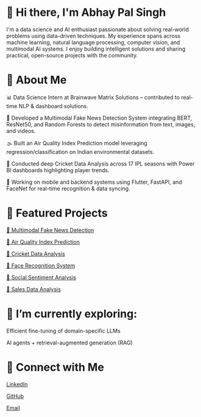 # 👋 Hi there, I'm Abhay Pal Singh

I'm a data science and AI enthusiast passionate about solving real-world problems using data-driven techniques. My experience spans across machine learning, natural language processing, computer vision, and multimodal AI systems. I enjoy building intelligent solutions and sharing practical, open-source projects with the community.


# 🚀 About Me

📊 Data Science Intern at Brainwave Matrix Solutions – contributed to real-time NLP & dashboard solutions.

📰 Developed a Multimodal Fake News Detection System integrating BERT, ResNet50, and Random Forests to detect misinformation from text, images, and videos.

🌫️ Built an Air Quality Index Prediction model leveraging regression/classification on Indian environmental datasets.

🏏 Conducted deep Cricket Data Analysis across 17 IPL seasons with Power BI dashboards highlighting player trends.

📱 Working on mobile and backend systems using Flutter, FastAPI, and FaceNet for real-time recognition & data syncing.


# 📌 Featured Projects

[🔗 Multimodal Fake News Detection](https://github.com/AbhaySingh032/Multimodal-Fake-news-detection)

[🔗 Air Quality Index Prediction](https://github.com/AbhaySingh032/Air-Quality-Index-Prediction)

[🔗 Cricket Data Analysis](https://github.com/AbhaySingh032/Cricket-Data-Analysis)

[🔗 Face Recognition System](https://github.com/AbhaySingh032/Face-Recognition-System)

[🔗 Social Sentiment Analysis](https://github.com/AbhaySingh032/Social-Sentiment-Analysis)

[🔗 Sales Data Analysis](https://github.com/AbhaySingh032/Sales-Data-Analysis)


# 🌱 I’m currently exploring:

Efficient fine-tuning of domain-specific LLMs

AI agents + retrieval-augmented generation (RAG)


# 🤝 Connect with Me

[LinkedIn](https://www.linkedin.com/in/abhay-pal-singh-827891268/)

[GitHub](https://github.com/AbhaySingh032/AbhaySingh032)

[Email](rabhay032@gmail.com)


